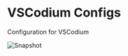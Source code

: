 # VSCodium Configs

Configuration for VSCodium

![Snapshot](https://raw.githubusercontent.com/aadeshere1/vscodium-config/master/Screen%20Shot%202020-07-20%20at%2021.29.14.png)
